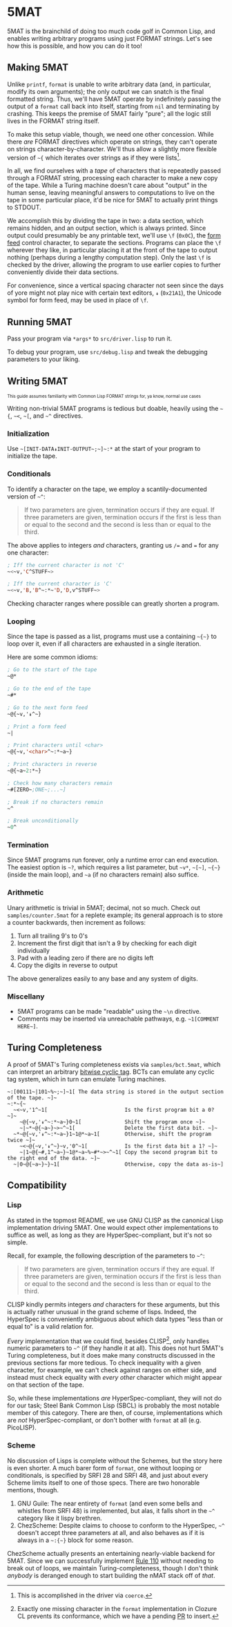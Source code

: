 # 5MAT

5MAT is the brainchild of doing too much code golf in Common Lisp, and enables writing arbitrary programs using just FORMAT strings. Let's see how this is possible, and how you can do it too!

## Making 5MAT

Unlike `printf`, `format` is unable to write arbitrary data (and, in particular, modify its own arguments); the only output we can snatch is the final formatted string. Thus, we'll have 5MAT operate by indefinitely passing the output of a `format` call back into itself, starting from `nil` and terminating by crashing. This keeps the premise of 5MAT fairly "pure"; all the logic still lives in the FORMAT string itself.

To make this setup viable, though, we need one other concession. While there *are* FORMAT directives which operate on strings, they can't operate on strings character-by-character. We'll thus allow a slightly more flexible version of `~{` which iterates over strings as if they were lists[^1].

In all, we find ourselves with a *tape* of characters that is repeatedly passed through a FORMAT string, processing each character to make a new copy of the tape. While a Turing machine doesn't care about "output" in the human sense, leaving meaningful answers to computations to live on the tape in some particular place, it'd be nice for 5MAT to actually print things to STDOUT.

We accomplish this by dividing the tape in two: a data section, which remains hidden, and an output section, which is always printed. Since output could presumably be any printable text, we'll use `\f` (`0x0C`), the [form feed](https://en.m.wikipedia.org/w/index.php?title=Page_break&useskin=vector#Form_feed) control character, to separate the sections. Programs can place the `\f` wherever they like, in particular placing it at the front of the tape to output nothing (perhaps during a lengthy computation step). Only the last `\f` is checked by the driver, allowing the program to use earlier copies to further conveniently divide their data sections.

For convenience, since a vertical spacing character not seen since the days of yore might not play nice with certain text editors, `↡` (`0x21A1`), the Unicode symbol for form feed, may be used in place of `\f`.

[^1]: This is accomplished in the driver via `coerce`.

## Running 5MAT

Pass your program via `*args*` to `src/driver.lisp` to run it.

To debug your program, use `src/debug.lisp` and tweak the debugging parameters to your liking.

## Writing 5MAT

<sup><sub>This guide assumes familiarity with Common Lisp FORMAT strings for, ya know, normal use cases</sub></sup>

Writing non-trivial 5MAT programs is tedious but doable, heavily using the `~{`, `~<`, `~[`, and `~^` directives.

### Initialization

Use `~[INIT-DATA↡INIT-OUTPUT~;~]~:*` at the start of your program to initialize the tape.

### Conditionals

To identify a character on the tape, we employ a scantily-documented version of `~^`:
> If two parameters are given, termination occurs if they are equal. If three parameters are given, termination occurs if the first is less than or equal to the second and the second is less than or equal to the third.

The above applies to integers *and* characters, granting us `/=` and `=` for any one character:
```lisp
; Iff the current character is not 'C'
~<~v,'C^STUFF~>

; Iff the current character is 'C'
~<~v,'B,'B^~:*~'D,'D,v^STUFF~>
```

Checking character ranges where possible can greatly shorten a program.

### Looping

Since the tape is passed as a list, programs must use a containing `~{~}` to loop over it, even if all characters are exhausted in a single iteration.

Here are some common idioms:
```lisp
; Go to the start of the tape
~@*

; Go to the end of the tape
~#*

; Go to the next form feed
~@{~v,'↡^~}

; Print a form feed
~|

; Print characters until <char>
~@{~v,'<char>^~:*~a~}

; Print characters in reverse
~@{~a~2:*~}

; Check how many characters remain
~#[ZERO~;ONE~;...~]

; Break if no characters remain
~^

; Break unconditionally
~0^
```

### Termination

Since 5MAT programs run forever, only a runtime error can end execution. The easiest option is `~?`, which requires a list parameter, but `~v*`, `~[~]`, `~{~}` (inside the main loop), and `~a` (if no characters remain) also suffice.

### Arithmetic

Unary arithmetic is trivial in 5MAT; decimal, not so much. Check out `samples/counter.5mat` for a replete example; its general approach is to store a counter backwards, then increment as follows:

1. Turn all trailing 9's to 0's
2. Increment the first digit that isn't a 9 by checking for each digit individually
3. Pad with a leading zero if there are no digits left
4. Copy the digits in reverse to output

The above generalizes easily to any base and any system of digits.

### Miscellany

- 5MAT programs can be made "readable" using the `~\n` directive.
- Comments may be inserted via unreachable pathways, e.g. `~1[COMMENT HERE~]`.

## Turing Completeness

A proof of 5MAT's Turing completeness exists via `samples/bct.5mat`, which can interpret an arbitrary [bitwise cyclic tag](https://esolangs.org/wiki/Bitwise_Cyclic_Tag). BCTs can emulate any cyclic tag system, which in turn can emulate Turing machines.

```
~:[00111~|101~%~;~]~1[ The data string is stored in the output section of the tape. ~]~
~:*~{~
  ~<~v,'1^~1[                         Is the first program bit a 0? ~]~
    ~@{~v,'↡^~:*~a~}0~1[              Shift the program once ~]~
    ~|~*~@{~a~}~>~^~1[                Delete the first data bit. ~]~
  ~*~@{~v,'↡^~:*~a~}1~1@*~a~1[        Otherwise, shift the program twice ~]~
    ~<~@{~v,'↡^~}~v,'0^~1[            Is the first data bit a 1? ~]~
    ~|1~@{~#,1^~a~}~1@*~a~%~#*~>~^~1[ Copy the second program bit to the right end of the data. ~]~
  ~|0~@{~a~}~}~1[                     Otherwise, copy the data as-is~]
```

## Compatibility

### Lisp

As stated in the topmost README, we use GNU CLISP as the canonical Lisp implementation driving 5MAT. One would expect other implementations to suffice as well, as long as they are HyperSpec-compliant, but it's not so simple.

Recall, for example, the following description of the parameters to `~^`:
> If two parameters are given, termination occurs if they are equal. If three parameters are given, termination occurs if the first is less than or equal to the second and the second is less than or equal to the third.

CLISP kindly permits integers *and* characters for these arguments, but this is actually rather unusual in the grand scheme of lisps. Indeed, the HyperSpec is conveniently ambiguous about which data types "less than or equal to" is a valid relation for.

*Every* implementation that we could find, besides CLISP[^2], only handles numeric parameters to `~^` (if they handle it at all). This does not hurt 5MAT's Turing completeness, but it does make many constructs discussed in the previous sections far more tedious. To check inequality with a given character, for example, we can't check against ranges on either side, and instead must check equality with *every other* character which might appear on that section of the tape.

[^2]: Exactly one missing character in the `format` implementation in Clozure CL prevents its conformance, which we have a pending [PR](https://github.com/Clozure/ccl/pull/536) to insert.

So, while these implementations *are* HyperSpec-compliant, they will not do for our task; Steel Bank Common Lisp (SBCL) is probably the most notable member of this category. There are then, of course, implementations which are *not* HyperSpec-compliant, or don't bother with `format` at all (e.g. PicoLISP).

### Scheme

No discussion of Lisps is complete without the Schemes, but the story here is even shorter. A much barer form of `format`, one without looping or conditionals, is specified by SRFI 28 and SRFI 48, and just about every Scheme limits itself to one of those specs. There are two honorable mentions, though.

1. GNU Guile: The near entirety of `format` (and even some bells and whistles from SRFI 48) is implemented, but alas, it falls short in the `~^` category like it lispy brethren.
2. ChezScheme: Despite claims to choose to conform to the HyperSpec, `~^` doesn't accept three parameters at all, and also behaves as if it is always in a `~:{~}` block for some reason.

ChezScheme actually presents an entertaining nearly-viable backend for 5MAT. Since we can successfully implement [Rule 110](https://en.wikipedia.org/wiki/Rule_110) without needing to break out of loops, we maintain Turing-completeness, though I don't think *anybody* is deranged enough to start building the nMAT stack off of *that*.
